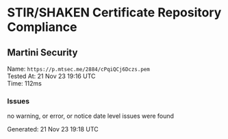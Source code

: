 # STIR/SHAKEN Certificate Repository Compliance

## Martini Security

Name: `https://p.mtsec.me/2884/cPqiQCj6Dczs.pem`\
Tested At: 21 Nov 23 19:16 UTC\
Time: 112ms

### Issues

no warning, or error, or notice date level issues were found

Generated: 21 Nov 23 19:18 UTC